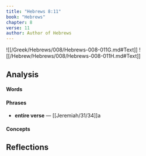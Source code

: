 ```yaml
---
title: "Hebrews 8:11"
book: "Hebrews"
chapter: 8
verse: 11
author: Author of Hebrews
---
```

![[/Greek/Hebrews/008/Hebrews-008-011G.md#Text]]
![[/Hebrew/Hebrews/008/Hebrews-008-011H.md#Text]]

## Analysis

#### Words

#### Phrases
- **entire verse** — [[Jeremiah/31/34]]a

#### Concepts

## Reflections
